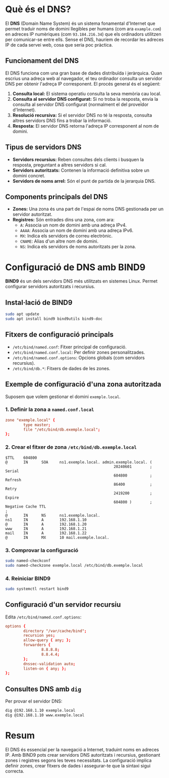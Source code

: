 # Què és el DNS?

El **DNS** (Domain Name System) és un sistema fonamental d'Internet que permet traduir noms de domini llegibles per humans (com ara `example.com`) en adreces IP numèriques (com `93.184.216.34`) que els ordinadors utilitzen per comunicar-se entre ells. Sense el DNS, hauríem de recordar les adreces IP de cada servei web, cosa que seria poc pràctica.

## Funcionament del DNS

El DNS funciona com una gran base de dades distribuïda i jeràrquica. Quan escrius una adreça web al navegador, el teu ordinador consulta un servidor DNS per obtenir l'adreça IP corresponent. El procés general és el següent:

1. **Consulta local:** El sistema operatiu consulta la seva memòria cau local.
2. **Consulta al servidor DNS configurat:** Si no troba la resposta, envia la consulta al servidor DNS configurat (normalment el del proveïdor d'Internet).
3. **Resolució recursiva:** Si el servidor DNS no té la resposta, consulta altres servidors DNS fins a trobar la informació.
4. **Resposta:** El servidor DNS retorna l'adreça IP corresponent al nom de domini.

## Tipus de servidors DNS

- **Servidors recursius:** Reben consultes dels clients i busquen la resposta, preguntant a altres servidors si cal.
- **Servidors autoritzats:** Contenen la informació definitiva sobre un domini concret.
- **Servidors de noms arrel:** Són el punt de partida de la jerarquia DNS.

## Components principals del DNS

- **Zones:** Una zona és una part de l'espai de noms DNS gestionada per un servidor autoritzat.
- **Registres:** Són entrades dins una zona, com ara:
    - `A`: Associa un nom de domini amb una adreça IPv4.
    - `AAAA`: Associa un nom de domini amb una adreça IPv6.
    - `MX`: Indica els servidors de correu electrònic.
    - `CNAME`: Alias d'un altre nom de domini.
    - `NS`: Indica els servidors de noms autoritzats per la zona.

# Configuració de DNS amb BIND9

**BIND9** és un dels servidors DNS més utilitzats en sistemes Linux. Permet configurar servidors autoritzats i recursius.

## Instal·lació de BIND9

```bash
sudo apt update
sudo apt install bind9 bind9utils bind9-doc
```

## Fitxers de configuració principals

- `/etc/bind/named.conf`: Fitxer principal de configuració.
- `/etc/bind/named.conf.local`: Per definir zones personalitzades.
- `/etc/bind/named.conf.options`: Opcions globals (com servidors recursius).
- `/etc/bind/db.*`: Fitxers de dades de les zones.

## Exemple de configuració d'una zona autoritzada

Suposem que volem gestionar el domini `exemple.local`.

### 1. Definir la zona a `named.conf.local`

```conf
zone "exemple.local" {
        type master;
        file "/etc/bind/db.exemple.local";
};
```

### 2. Crear el fitxer de zona `/etc/bind/db.exemple.local`

```text
$TTL    604800
@       IN      SOA     ns1.exemple.local. admin.exemple.local. (
                                                20240601        ; Serial
                                                604800          ; Refresh
                                                86400           ; Retry
                                                2419200         ; Expire
                                                604800 )        ; Negative Cache TTL
;
@       IN      NS      ns1.exemple.local.
ns1     IN      A       192.168.1.10
@       IN      A       192.168.1.20
www     IN      A       192.168.1.21
mail    IN      A       192.168.1.22
@       IN      MX      10 mail.exemple.local.
```

### 3. Comprovar la configuració

```bash
sudo named-checkconf
sudo named-checkzone exemple.local /etc/bind/db.exemple.local
```

### 4. Reiniciar BIND9

```bash
sudo systemctl restart bind9
```

## Configuració d'un servidor recursiu

Edita `/etc/bind/named.conf.options`:

```conf
options {
        directory "/var/cache/bind";
        recursion yes;
        allow-query { any; };
        forwarders {
                8.8.8.8;
                8.8.4.4;
        };
        dnssec-validation auto;
        listen-on { any; };
};
```

## Consultes DNS amb `dig`

Per provar el servidor DNS:

```bash
dig @192.168.1.10 exemple.local
dig @192.168.1.10 www.exemple.local
```

# Resum

El DNS és essencial per la navegació a Internet, traduint noms en adreces IP. Amb BIND9 pots crear servidors DNS autoritzats i recursius, gestionant zones i registres segons les teves necessitats. La configuració implica definir zones, crear fitxers de dades i assegurar-te que la sintaxi sigui correcta.
